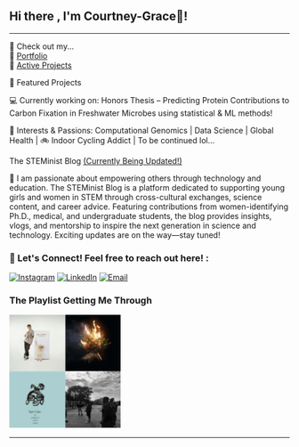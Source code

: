 ## Hi there , I'm Courtney-Grace👋! 

---
  🔗 Check out my...  
📂 [Portfolio](https://github.com/courtneygraceneizer?tab=portfolio)  
💾 [Active Projects](https://github.com/courtneygraceneizer?tab=repositories)  


 🔬 Featured Projects  
 
 💻 Currently working on: Honors Thesis – Predicting Protein Contributions to Carbon Fixation in Freshwater Microbes using statistical & ML methods! 
 
 🧠 Interests & Passions: Computational Genomics | Data Science | Global Health | 🚲 Indoor Cycling Addict | To be continued lol...
     
The STEMinist Blog [(Currently Being Updated!)](https://www.instagram.com/thesteministblog/)

🤖 I am passionate about empowering others through technology and education. The STEMinist Blog is a platform dedicated to supporting young girls and women in STEM through cross-cultural exchanges, science content, and career advice. Featuring contributions from women-identifying Ph.D., medical, and undergraduate students, the blog provides insights, vlogs, and mentorship to inspire the next generation in science and technology. Exciting updates are on the way—stay tuned!

### 📨 Let's Connect! Feel free to reach out here! :

[![Instagram](https://img.shields.io/badge/Instagram-%23808080.svg?style=for-the-badge&logo=instagram&logoColor=white)](https://instagram.com/thesteministblog) 
[![LinkedIn](https://img.shields.io/badge/LinkedIn-%23212121.svg?style=for-the-badge&logo=linkedin&logoColor=white)](https://linkedin.com/in/courtney-graceneizer) 
[![Email](https://img.shields.io/badge/Email-%23444444.svg?style=for-the-badge&logo=gmail&logoColor=white)](mailto:cneizer@charlotte.edu)



### The Playlist Getting Me Through  

<a href="https://open.spotify.com/playlist/5kFnYQzKtNiL62z58SavvL?si=c83db8bc53454e73" target="_blank">
  <img src="https://raw.githubusercontent.com/courtneygraceneizer/courtneygraceneizer/main/Screenshot%202025-03-19%20120347.png?raw=true" width="200">
</a>









---

